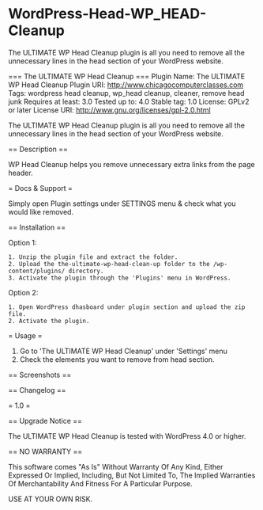 # WordPress-Head-WP_HEAD-Cleanup
The ULTIMATE WP Head Cleanup plugin is all you need to remove all the unnecessary lines in the head section of your WordPress website. 


=== The ULTIMATE WP Head Cleanup ===
Plugin Name: The ULTIMATE WP Head Cleanup
Plugin URI: http://www.chicagocomputerclasses.com
Tags: wordpress head cleanup, wp_head cleanup, cleaner, remove head junk
Requires at least: 3.0
Tested up to: 4.0
Stable tag: 1.0
License: GPLv2 or later
License URI: http://www.gnu.org/licenses/gpl-2.0.html

The ULTIMATE WP Head Cleanup plugin is all you need to remove all the unnecessary lines in the head section of your WordPress website. 

== Description ==

WP Head Cleanup helps you remove unnecessary extra links from the page header. 


  

= Docs & Support =

Simply open Plugin settings under SETTINGS menu & check what you would like removed.


== Installation ==

Option 1:

	1. Unzip the plugin file and extract the folder.
	2. Upload the the-ultimate-wp-head-clean-up folder to the /wp-content/plugins/ directory.
	3. Activate the plugin through the 'Plugins' menu in WordPress.

Option 2:

	1. Open WordPress dhasboard under plugin section and upload the zip file.
	2. Activate the plugin.



= Usage =

1. Go to 'The ULTIMATE WP Head Cleanup' under 'Settings' menu
2. Check the elements you want to remove from head section.

== Screenshots ==


== Changelog ==

= 1.0 =

== Upgrade Notice ==

The ULTIMATE WP Head Cleanup is tested with WordPress 4.0 or higher.


== NO WARRANTY ==

This software comes "As Is" Without Warranty Of Any Kind, Either Expressed Or Implied, Including, But Not Limited To, The Implied Warranties Of Merchantability And Fitness For A Particular Purpose.

USE AT YOUR OWN RISK.
